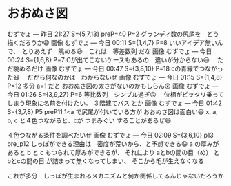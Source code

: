 # おおぬさ図

むずでょ — 昨日 21:27
S={5,7,13} preP=40 P=2 グランディ数の尻尾を　どう描くだろうか😃 
画像
むずでょ — 今日 00:11
S={1,4,7} P=8 いいアイデア無いんで、　とりあえず　眺める😃　これは　等差数列 だな 
画像
むずでょ — 今日 00:24
S={1,6,8} P=7 Cが出てこないケースもあるの　違いが分からない😃 　ただ眺めるだけ 
画像
むずでょ — 今日 00:47
S={3,8,10} P=18  cの青線でつながった😃 　だから何なのかは　わからないぜ 
画像
むずでょ — 今日 01:15
S={1,4,8} P=12 多分 a=1 だと おおぬさ図の太さがないのかもしらん😲
画像
むずでょ — 今日 01:26
S={3,9,27} P=6 等比数列　シンプル過ぎ😗 　位相がピッタリ乗ってしまう現象に名前を付けたい。 ３階建てバス とか 
画像
むずでょ — 今日 01:42
S={3,7,8} P5 preP11 1<a で尻尾が付いている方が おおぬさ図は面白い😃 x, a, b, c と４色つながると、cが つまみぐい することがあるぜ😃 

４色つながる条件を調べたいぜ 
画像
むずでょ — 今日 02:09
S={3,6,10} p13 pre_p12 しっぽができる理由は　密度が荒いから、と予想できる😃  a の厚みがあると b と c もつられて厚みができるが、
それにより aとbの間の目（め） と bとcの間の目 が詰まって無くなってしまい、
そこから毛が生えなくなる

これが多分　しっぽが生まれるメカニズムと何か関係してるんじゃないだろうか